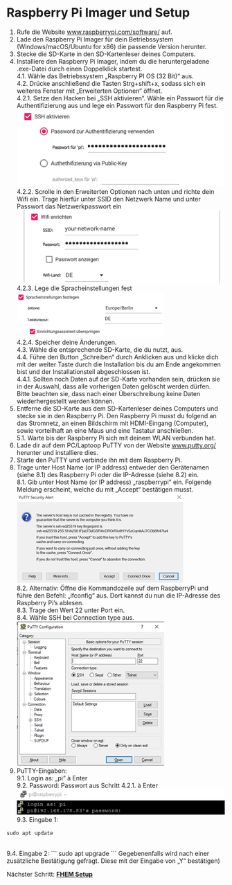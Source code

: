 # Raspberry Pi Imager und Setup

1.	Rufe die Website www.raspberrypi.com/software/ auf.
2.	Lade den Raspberry Pi Imager für dein Betriebssystem (Windows/macOS/Ubuntu for x86) die passende Version herunter.
3.	Stecke die SD-Karte in den SD-Kartenleser deines Computers. 
4.	Installiere den Raspberry Pi Imager, indem du die heruntergeladene .exe-Datei durch einen Doppelklick startest.  <br />
4.1.	Wähle das Betriebssystem „Raspberry PI OS (32 Bit)“ aus.<br />
4.2.	Drücke anschließend die Tasten Strg+shift+x, sodass sich ein weiteres Fenster mit „Erweiterten Optionen“ öffnet.<br />
4.2.1.	Setze den Hacken bei „SSH aktivieren“. Wähle ein Passwort für die Authentifizierung aus und lege ein Passwort für den Raspberry Pi fest.<br />
![](/Bilder/01_1-1_SSH_aktivieren.png)<br/>
4.2.2.	Scrolle in den Erweiterten Optionen nach unten und richte dein Wifi ein. Trage hierfür unter SSID den Netzwerk Name und unter Passwort das Netzwerkpasswort ein <br/>
![](/Bilder/01_1-1_WiFi_einrichten.png)<br/>
4.2.3.	Lege die Spracheinstellungen fest<br/>
![](/Bilder/01_1-1_Sprache.png)<br/>
4.2.4.	Speicher deine Änderungen.<br/>
4.3.	Wähle die entsprechende SD-Karte, die du nutzt, aus.<br/>
4.4.	Führe den Button „Schreiben“ durch Anklicken aus und klicke dich mit der weiter Taste durch die Installation bis du am Ende angekommen bist und der Installationsteil abgeschlossen ist.<br/>
4.4.1.	Sollten noch Daten auf der SD-Karte vorhanden sein, drücken sie in der Auswahl, dass alle vorherigen Daten gelöscht werden dürfen. Bitte beachten sie, dass nach einer Überschreibung keine Daten wiederhergestellt werden können.<br/>
5.	Entferne die SD-Karte aus dem SD-Kartenleser deines Computers und stecke sie in den Raspberry Pi. Den Raspberry Pi musst du folgend an das Stromnetz, an einen Bildschirm mit HDMI-Eingang (Computer), sowie vorteilhaft an eine Maus und eine Tastatur anschließen.<br/>
5.1.	Warte bis der Raspberry Pi sich mit deinem WLAN verbunden hat.<br/>
6.	Lade dir auf dem PC/Laptoop PuTTY von der Website www.putty.org/ herunter und installiere dies.<br/>
7.	Starte den PuTTY und verbinde ihn mit dem Raspberry Pi.<br/>
8.	Trage unter Host Name (or IP address) entweder den Gerätenamen (siehe 8.1) des Raspberry Pi oder die IP-Adresse (siehe 8.2) ein.<br/>
8.1.	Gib unter Host Name (or IP address) „raspberrypi“ ein. Folgende Meldung erscheint, welche du mit „Accept“ bestätigen musst. <br/>
![](/Bilder/01_1-1_PuttyAlert.png)<br/>
8.2.	Alternativ: Öffne die Kommandozeile auf dem RaspberryPi und führe den Befehl: „ifconfig“ aus.  Dort kannst du nun die IP-Adresse des Raspberry Pi’s ablesen.<br/>
8.3.	Trage den Wert 22 unter Port ein.<br/>
8.4.	Wähle SSH bei Connection type aus.<br/>
![](/Bilder/01_1-1_PuttyConfig.png)<br/>
9.	PuTTY-Eingaben:<br/>
9.1.	Login as: „pi“ à Enter<br/>
9.2.	Password: Passwort aus Schritt 4.2.1. à Enter<br/>
![](/Bilder/01_1-1_PWabfrage.png)<br/>
9.3.	Eingabe 1: 
```
sudo apt update
```
<br/>
9.4.	Eingabe 2: 
```
sudo apt upgrade
```
Gegebenenfalls wird nach einer zusätzliche Bestätigung gefragt. Diese mit der Eingabe von „Y“ bestätigen)<br/>



Nächster Schritt: **[FHEM Setup](https://github.com/doenisf/HomeAutomationProjektGruppe2/blob/main/01_Setup%20Raspberry%20Pi/02_FHEM%20Setup.md)**
            
